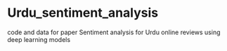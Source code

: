 # Urdu_sentiment_analysis
code and data for paper Sentiment analysis for Urdu online reviews using deep learning models
